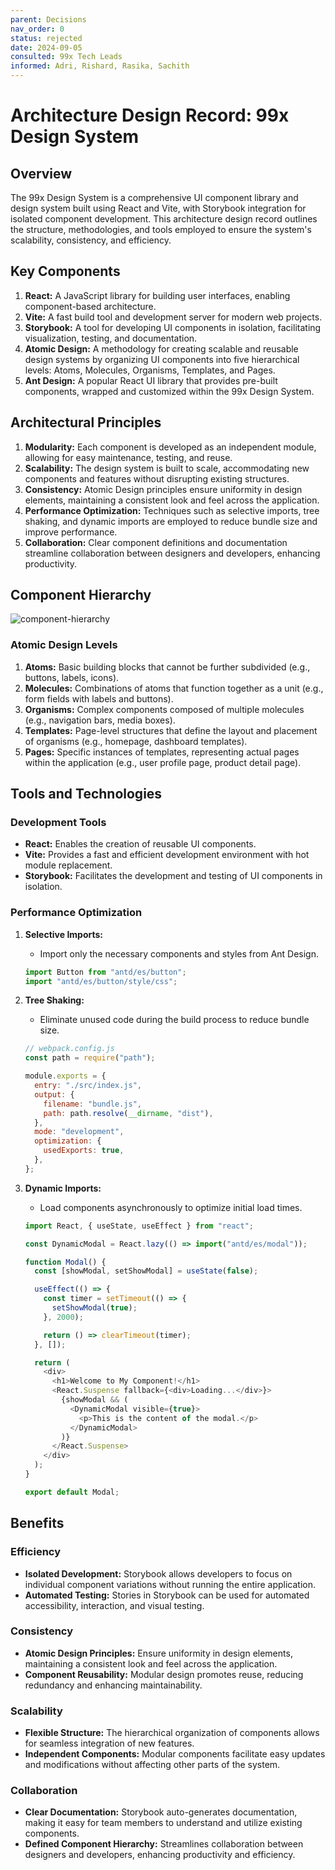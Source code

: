 ```yaml
---
parent: Decisions
nav_order: 0
status: rejected
date: 2024-09-05
consulted: 99x Tech Leads
informed: Adri, Rishard, Rasika, Sachith
---
```



# Architecture Design Record: 99x Design System

## Overview

The 99x Design System is a comprehensive UI component library and design system built using React and Vite, with Storybook integration for isolated component development. This architecture design record outlines the structure, methodologies, and tools employed to ensure the system's scalability, consistency, and efficiency.

## Key Components

1. **React:** A JavaScript library for building user interfaces, enabling component-based architecture.
2. **Vite:** A fast build tool and development server for modern web projects.
3. **Storybook:** A tool for developing UI components in isolation, facilitating visualization, testing, and documentation.
4. **Atomic Design:** A methodology for creating scalable and reusable design systems by organizing UI components into five hierarchical levels: Atoms, Molecules, Organisms, Templates, and Pages.
5. **Ant Design:** A popular React UI library that provides pre-built components, wrapped and customized within the 99x Design System.

## Architectural Principles

1. **Modularity:** Each component is developed as an independent module, allowing for easy maintenance, testing, and reuse.
2. **Scalability:** The design system is built to scale, accommodating new components and features without disrupting existing structures.
3. **Consistency:** Atomic Design principles ensure uniformity in design elements, maintaining a consistent look and feel across the application.
4. **Performance Optimization:** Techniques such as selective imports, tree shaking, and dynamic imports are employed to reduce bundle size and improve performance.
5. **Collaboration:** Clear component definitions and documentation streamline collaboration between designers and developers, enhancing productivity.

## Component Hierarchy

![component-hierarchy](https://raw.githubusercontent.com/99x/product-central-architectures/main/architectures/docs/decisions/99x-design-system/0000-component-hierarchy.png)

### Atomic Design Levels

1. **Atoms:** Basic building blocks that cannot be further subdivided (e.g., buttons, labels, icons).
2. **Molecules:** Combinations of atoms that function together as a unit (e.g., form fields with labels and buttons).
3. **Organisms:** Complex components composed of multiple molecules (e.g., navigation bars, media boxes).
4. **Templates:** Page-level structures that define the layout and placement of organisms (e.g., homepage, dashboard templates).
5. **Pages:** Specific instances of templates, representing actual pages within the application (e.g., user profile page, product detail page).

## Tools and Technologies

### Development Tools

- **React:** Enables the creation of reusable UI components.
- **Vite:** Provides a fast and efficient development environment with hot module replacement.
- **Storybook:** Facilitates the development and testing of UI components in isolation.

### Performance Optimization

1. **Selective Imports:**
    - Import only the necessary components and styles from Ant Design.
    ```js
    import Button from "antd/es/button";
    import "antd/es/button/style/css";
    ```

2. **Tree Shaking:**
    - Eliminate unused code during the build process to reduce bundle size.
    ```js
    // webpack.config.js
    const path = require("path");

    module.exports = {
      entry: "./src/index.js",
      output: {
        filename: "bundle.js",
        path: path.resolve(__dirname, "dist"),
      },
      mode: "development",
      optimization: {
        usedExports: true,
      },
    };
    ```

3. **Dynamic Imports:**
    - Load components asynchronously to optimize initial load times.
    ```js
    import React, { useState, useEffect } from "react";

    const DynamicModal = React.lazy(() => import("antd/es/modal"));

    function Modal() {
      const [showModal, setShowModal] = useState(false);

      useEffect(() => {
        const timer = setTimeout(() => {
          setShowModal(true);
        }, 2000);

        return () => clearTimeout(timer);
      }, []);

      return (
        <div>
          <h1>Welcome to My Component!</h1>
          <React.Suspense fallback={<div>Loading...</div>}>
            {showModal && (
              <DynamicModal visible={true}>
                <p>This is the content of the modal.</p>
              </DynamicModal>
            )}
          </React.Suspense>
        </div>
      );
    }

    export default Modal;
    ```

## Benefits

### Efficiency

- **Isolated Development:** Storybook allows developers to focus on individual component variations without running the entire application.
- **Automated Testing:** Stories in Storybook can be used for automated accessibility, interaction, and visual testing.

### Consistency

- **Atomic Design Principles:** Ensure uniformity in design elements, maintaining a consistent look and feel across the application.
- **Component Reusability:** Modular design promotes reuse, reducing redundancy and enhancing maintainability.

### Scalability

- **Flexible Structure:** The hierarchical organization of components allows for seamless integration of new features.
- **Independent Components:** Modular components facilitate easy updates and modifications without affecting other parts of the system.

### Collaboration

- **Clear Documentation:** Storybook auto-generates documentation, making it easy for team members to understand and utilize existing components.
- **Defined Component Hierarchy:** Streamlines collaboration between designers and developers, enhancing productivity and efficiency.